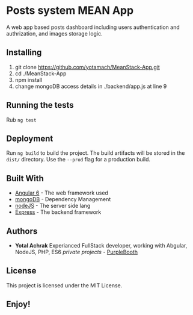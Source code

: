 # Posts system MEAN App 

A web app based posts dashboard including users authentication and authrization, and images storage logic.

## Installing

1. git clone https://github.com/yotamach/MeanStack-App.git
2. cd ./MeanStack-App
3. npm install
4. change mongoDB access details in ./backend/app.js at line 9

## Running the tests

Rub `ng test`

## Deployment

Run `ng build` to build the project. The build artifacts will be stored in the `dist/` directory. Use the `--prod` flag for a production build.

## Built With

* [Angular 6](https://angular.io/) - The web framework used
* [mongoDB](https://www.mongodb.com/) - Dependency Management
* [nodeJS](https://nodejs.org/) - The server side lang
* [Express](https://expressjs.com/) - The backend framework

## Authors

* **Yotal Achrak**
Experianced FullStack developer, working with Abgular, NodeJS, PHP, ES6 
*private projects* - [PurpleBooth](https://github.com/yotamach)

## License

This project is licensed under the MIT License.

## Enjoy!


